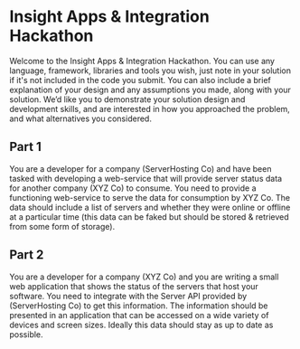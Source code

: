 # Insight Apps & Integration Hackathon
Welcome to the Insight Apps & Integration Hackathon. You can use any language, framework, libraries and tools you wish, just note in your solution if it's not included in the code you submit. You can also include a brief explanation of your design and any assumptions you made, along with your solution. We’d like you to demonstrate your solution design and development skills, and are interested in how you approached the problem, and what alternatives you considered. 

## Part 1
You are a developer for a company (ServerHosting Co) and have been tasked with developing a web-service that will provide server status data for another company (XYZ Co) to consume. You need to provide a functioning web-service to serve the data for consumption by XYZ Co. The data should include a list of servers and whether they were online or offline at a particular time (this data can be faked but should be stored & retrieved from some form of storage).

## Part 2

You are a developer for a company (XYZ Co) and you are writing a small web application that shows the status of the servers that host your software. You need to integrate with the Server API provided by (ServerHosting Co) to get this information. The information should be presented in an application that can be accessed on a wide variety of devices and screen sizes. Ideally this data should stay as up to date as possible.
